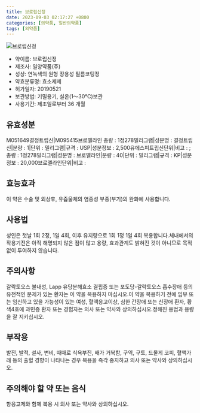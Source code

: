 ```yaml
---
title: 브로립신정
date: 2023-09-03 02:17:27 +0800
categories: [의약품, 일반의약품]
tags: [의약품]
---
```

![브로립신정](https://nedrug.mfds.go.kr/pbp/cmn/itemImageDownload/1Ms70TADWyq)

- 약이름: 브로립신정
- 제조사: 일양약품(주)
- 성상: 연녹색의 원형 장용성 필름코팅정
- 약효분류명: 효소제제
- 허가일자: 20190521
- 보관방법: 기밀용기, 실온(1～30℃)보관
- 사용기간: 제조일로부터 36 개월
## 유효성분
M051649결정트립신|M095415브로멜라인
총량 : 1정278밀리그램|성분명 : 결정트립신|분량 : 1|단위 : 밀리그램|규격 : USP|성분정보 : 2,500유에스피트립신단위|비고 : ;총량 : 1정278밀리그램|성분명 : 브로멜라인|분량 : 40|단위 : 밀리그램|규격 : KP|성분정보 : 20,000브로멜라인단위|비고 :
## 효능효과
이 약은 수술 및 외상후, 유즙울체의 염증성 부종(부기)의 완화에 사용합니다.
## 사용법
성인은 첫날 1회 2정, 1일 4회, 이후 유지량으로 1회 1정 1일 4회 복용합니다.체내에서의 작용기전은 아직 해명되지 않은 점이 많고 용량, 효과관계도 밝혀진 것이 아니므로 목적 없이 투여하지 않습니다.
## 주의사항
갈락토오스 불내성, Lapp 유당분해효소 결핍증 또는 포도당-갈락토오스 흡수장애 등의 유전적인 문제가 있는 환자는 이 약을 복용하지 마십시오.이 약을 복용하기 전에 임부 또는 임신하고 있을 가능성이 있는 여성, 혈액응고이상, 심한 간장애 또는 신장애 환자, 황색4호에 과민증 환자 또는 경험자는 의사 또는 약사와 상의하십시오.정해진 용법과 용량을 잘 지키십시오.
## 부작용
발진, 발적, 설사, 변비, 때때로 식욕부진, 배가 거북함, 구역, 구토, 드물게 코피, 혈액가래 등의 출혈 경향이 나타나는 경우 복용을 즉각 중지하고 의사 또는 약사와 상의하십시오.
## 주의해야 할 약 또는 음식
항응고제와 함께 복용 시 의사 또는 약사와 상의하십시오.
